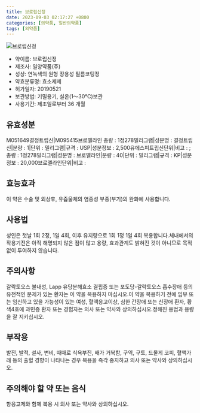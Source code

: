 ```yaml
---
title: 브로립신정
date: 2023-09-03 02:17:27 +0800
categories: [의약품, 일반의약품]
tags: [의약품]
---
```

![브로립신정](https://nedrug.mfds.go.kr/pbp/cmn/itemImageDownload/1Ms70TADWyq)

- 약이름: 브로립신정
- 제조사: 일양약품(주)
- 성상: 연녹색의 원형 장용성 필름코팅정
- 약효분류명: 효소제제
- 허가일자: 20190521
- 보관방법: 기밀용기, 실온(1～30℃)보관
- 사용기간: 제조일로부터 36 개월
## 유효성분
M051649결정트립신|M095415브로멜라인
총량 : 1정278밀리그램|성분명 : 결정트립신|분량 : 1|단위 : 밀리그램|규격 : USP|성분정보 : 2,500유에스피트립신단위|비고 : ;총량 : 1정278밀리그램|성분명 : 브로멜라인|분량 : 40|단위 : 밀리그램|규격 : KP|성분정보 : 20,000브로멜라인단위|비고 :
## 효능효과
이 약은 수술 및 외상후, 유즙울체의 염증성 부종(부기)의 완화에 사용합니다.
## 사용법
성인은 첫날 1회 2정, 1일 4회, 이후 유지량으로 1회 1정 1일 4회 복용합니다.체내에서의 작용기전은 아직 해명되지 않은 점이 많고 용량, 효과관계도 밝혀진 것이 아니므로 목적 없이 투여하지 않습니다.
## 주의사항
갈락토오스 불내성, Lapp 유당분해효소 결핍증 또는 포도당-갈락토오스 흡수장애 등의 유전적인 문제가 있는 환자는 이 약을 복용하지 마십시오.이 약을 복용하기 전에 임부 또는 임신하고 있을 가능성이 있는 여성, 혈액응고이상, 심한 간장애 또는 신장애 환자, 황색4호에 과민증 환자 또는 경험자는 의사 또는 약사와 상의하십시오.정해진 용법과 용량을 잘 지키십시오.
## 부작용
발진, 발적, 설사, 변비, 때때로 식욕부진, 배가 거북함, 구역, 구토, 드물게 코피, 혈액가래 등의 출혈 경향이 나타나는 경우 복용을 즉각 중지하고 의사 또는 약사와 상의하십시오.
## 주의해야 할 약 또는 음식
항응고제와 함께 복용 시 의사 또는 약사와 상의하십시오.
